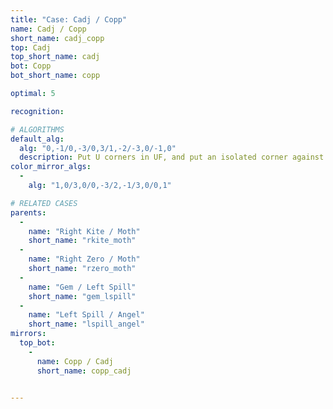 ```yaml
---
title: "Case: Cadj / Copp"
name: Cadj / Copp
short_name: cadj_copp
top: Cadj
top_short_name: cadj
bot: Copp
bot_short_name: copp

optimal: 5

recognition:

# ALGORITHMS
default_alg:
  alg: "0,-1/0,-3/0,3/1,-2/-3,0/-1,0"
  description: Put U corners in UF, and put an isolated corner against slice in DFR.
color_mirror_algs:
  -
    alg: "1,0/3,0/0,-3/2,-1/3,0/0,1"

# RELATED CASES
parents:
  -
    name: "Right Kite / Moth"
    short_name: "rkite_moth"
  -
    name: "Right Zero / Moth"
    short_name: "rzero_moth"
  -
    name: "Gem / Left Spill"
    short_name: "gem_lspill"
  -
    name: "Left Spill / Angel"
    short_name: "lspill_angel"
mirrors:
  top_bot:
    -
      name: Copp / Cadj
      short_name: copp_cadj


---
```


